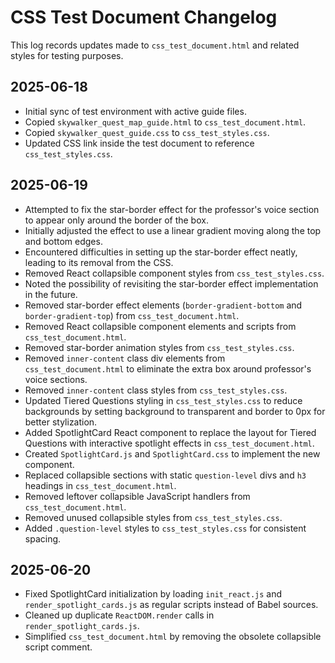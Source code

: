 # CSS Test Document Changelog

This log records updates made to `css_test_document.html` and related styles for testing purposes.

## 2025-06-18
- Initial sync of test environment with active guide files.
- Copied `skywalker_quest_map_guide.html` to `css_test_document.html`.
- Copied `skywalker_quest_guide.css` to `css_test_styles.css`.
- Updated CSS link inside the test document to reference `css_test_styles.css`.

## 2025-06-19
- Attempted to fix the star-border effect for the professor's voice section to appear only around the border of the box.
- Initially adjusted the effect to use a linear gradient moving along the top and bottom edges.
- Encountered difficulties in setting up the star-border effect neatly, leading to its removal from the CSS.
- Removed React collapsible component styles from `css_test_styles.css`.
- Noted the possibility of revisiting the star-border effect implementation in the future.
- Removed star-border effect elements (`border-gradient-bottom` and `border-gradient-top`) from `css_test_document.html`.
- Removed React collapsible component elements and scripts from `css_test_document.html`.
- Removed star-border animation styles from `css_test_styles.css`.
- Removed `inner-content` class div elements from `css_test_document.html` to eliminate the extra box around professor's voice sections.
- Removed `inner-content` class styles from `css_test_styles.css`.
- Updated Tiered Questions styling in `css_test_styles.css` to reduce backgrounds by setting background to transparent and border to 0px for better stylization.
- Added SpotlightCard React component to replace the layout for Tiered Questions with interactive spotlight effects in `css_test_document.html`.
- Created `SpotlightCard.js` and `SpotlightCard.css` to implement the new component.
- Replaced collapsible sections with static `question-level` divs and `h3` headings in `css_test_document.html`.
- Removed leftover collapsible JavaScript handlers from `css_test_document.html`.
- Removed unused collapsible styles from `css_test_styles.css`.
- Added `.question-level` styles to `css_test_styles.css` for consistent spacing.


## 2025-06-20
- Fixed SpotlightCard initialization by loading `init_react.js` and
  `render_spotlight_cards.js` as regular scripts instead of Babel sources.
- Cleaned up duplicate `ReactDOM.render` calls in `render_spotlight_cards.js`.
- Simplified `css_test_document.html` by removing the obsolete collapsible script comment.

